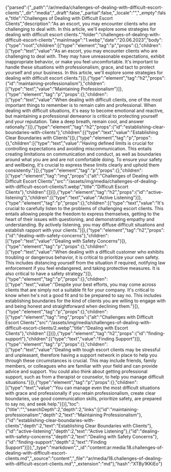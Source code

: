 {"parsed":{"_path":"/ar/media/challenges-of-dealing-with-difficult-escort-clients","_dir":"media","_draft":false,"_partial":false,"_locale":"","_empty":false,"title":"Challenges of Dealing with Difficult Escort Clients","description":"As an escort, you may encounter clients who are challenging to deal with. In this article, we'll explore some strategies for dealing with difficult escort clients.","folder":"challenges-of-dealing-with-difficult-escort-clients","mainImage":"1.webp","date":"20.06.2023","body":{"type":"root","children":[{"type":"element","tag":"p","props":{},"children":[{"type":"text","value":"As an escort, you may encounter clients who are challenging to deal with. They may have unreasonable expectations, exhibit inappropriate behavior, or make you feel uncomfortable. It's important to handle these situations with professionalism, grace, and tact to protect yourself and your business. In this article, we'll explore some strategies for dealing with difficult escort clients."}]},{"type":"element","tag":"h2","props":{"id":"maintaining-professionalism"},"children":[{"type":"text","value":"Maintaining Professionalism"}]},{"type":"element","tag":"p","props":{},"children":[{"type":"text","value":"When dealing with difficult clients, one of the most important things to remember is to remain calm and professional. When dealing with difficult situations, it's easy to become emotional and reactive, but maintaining a professional demeanor is critical to protecting yourself and your reputation. Take a deep breath, remain cool, and answer rationally."}]},{"type":"element","tag":"h2","props":{"id":"establishing-clear-boundaries-with-clients"},"children":[{"type":"text","value":"Establishing Clear Boundaries with Clients"}]},{"type":"element","tag":"p","props":{},"children":[{"type":"text","value":"Having defined limits is crucial for controlling expectations and avoiding miscommunication. This entails creating limitations on communication and conduct, as well as boundaries around what you are and are not comfortable doing. To ensure your safety and wellbeing, it's crucial to express these limits clearly and uphold them consistently."}]},{"type":"element","tag":"p","props":{},"children":[{"type":"element","tag":"img","props":{"alt":"Challenges of Dealing with Difficult Escort Clients","src":"/assets/img/media/challenges-of-dealing-with-difficult-escort-clients/1.webp","title":"Difficult Escort Clients"},"children":[]}]},{"type":"element","tag":"h2","props":{"id":"active-listening"},"children":[{"type":"text","value":"Active Listening"}]},{"type":"element","tag":"p","props":{},"children":[{"type":"text","value":"It's crucial to carefully listen to the problems of challenging escort clients. This entails allowing people the freedom to express themselves, getting to the heart of their issues with questioning, and demonstrating empathy and understanding. By actively listening, you may diffuse difficult situations and establish rapport with your clients."}]},{"type":"element","tag":"h2","props":{"id":"dealing-with-safety-concerns"},"children":[{"type":"text","value":"Dealing with Safety Concerns"}]},{"type":"element","tag":"p","props":{},"children":[{"type":"text","value":"When dealing with a difficult customer who exhibits troubling or dangerous behavior, it is critical to prioritize your own safety. This includes distancing yourself from the situation if required, notifying law enforcement if you feel endangered, and taking protective measures. It is also critical to have a safety strategy."}]},{"type":"element","tag":"p","props":{},"children":[{"type":"text","value":"Despite your best efforts, you may come across clients that are simply not a suitable fit for your company. It's critical to know when he's not a good fit and to be prepared to say no. This includes establishing boundaries for the kind of clients you are willing to engage with and being honest and straightforward when declining them."}]},{"type":"element","tag":"p","props":{},"children":[{"type":"element","tag":"img","props":{"alt":"Challenges with Difficult Escort Clients","src":"/assets/img/media/challenges-of-dealing-with-difficult-escort-clients/2.webp","title":"Dealing with Escort Clients"},"children":[]}]},{"type":"element","tag":"h2","props":{"id":"finding-support"},"children":[{"type":"text","value":"Finding Support"}]},{"type":"element","tag":"p","props":{},"children":[{"type":"text","value":"Dealing with tough escort clients may be stressful and unpleasant, therefore having a support network in place to help you through these circumstances is crucial. This may include friends, family members, or colleagues who are familiar with your field and can provide advice and support. You could also think about getting professional support, such as from a therapist or counselor, to help you manage difficult situations."}]},{"type":"element","tag":"p","props":{},"children":[{"type":"text","value":"You can manage even the most difficult situations with grace and professionally if you retain professionalism, create clear boundaries, use good communication skills, prioritize safety, are prepared to say no, and seek help."}]}],"toc":{"title":"","searchDepth":2,"depth":2,"links":[{"id":"maintaining-professionalism","depth":2,"text":"Maintaining Professionalism"},{"id":"establishing-clear-boundaries-with-clients","depth":2,"text":"Establishing Clear Boundaries with Clients"},{"id":"active-listening","depth":2,"text":"Active Listening"},{"id":"dealing-with-safety-concerns","depth":2,"text":"Dealing with Safety Concerns"},{"id":"finding-support","depth":2,"text":"Finding Support"}]}},"_type":"markdown","_id":"content:ar:media:18.challenges-of-dealing-with-difficult-escort-clients.md","_source":"content","_file":"ar/media/18.challenges-of-dealing-with-difficult-escort-clients.md","_extension":"md"},"hash":"XTBy1KKiEo"}
